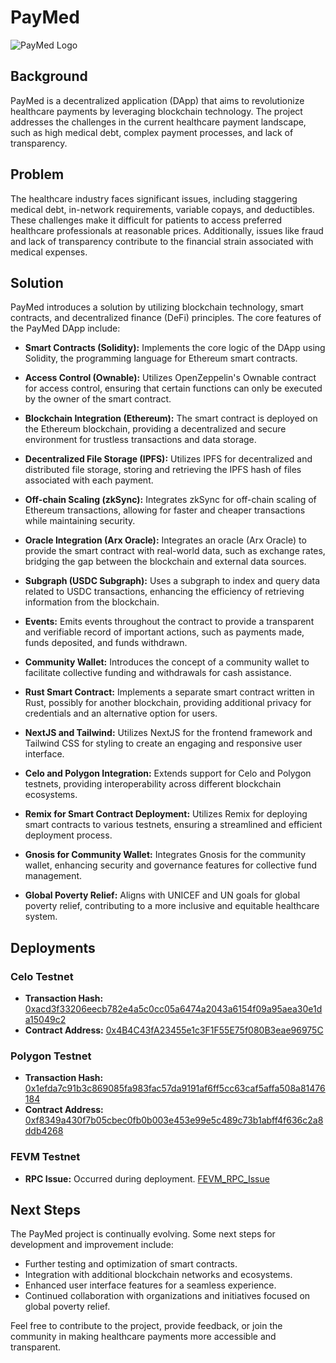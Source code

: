 # PayMed
![PayMed Logo](https://github.com/TechieTeee/PayMed/assets/100870737/5af66eb1-dc59-49ea-a909-58891864465f)

## Background
PayMed is a decentralized application (DApp) that aims to revolutionize healthcare payments by leveraging blockchain technology. The project addresses the challenges in the current healthcare payment landscape, such as high medical debt, complex payment processes, and lack of transparency.

## Problem
The healthcare industry faces significant issues, including staggering medical debt, in-network requirements, variable copays, and deductibles. These challenges make it difficult for patients to access preferred healthcare professionals at reasonable prices. Additionally, issues like fraud and lack of transparency contribute to the financial strain associated with medical expenses.

## Solution
PayMed introduces a solution by utilizing blockchain technology, smart contracts, and decentralized finance (DeFi) principles. The core features of the PayMed DApp include:

- **Smart Contracts (Solidity):** Implements the core logic of the DApp using Solidity, the programming language for Ethereum smart contracts.

- **Access Control (Ownable):** Utilizes OpenZeppelin's Ownable contract for access control, ensuring that certain functions can only be executed by the owner of the smart contract.

- **Blockchain Integration (Ethereum):** The smart contract is deployed on the Ethereum blockchain, providing a decentralized and secure environment for trustless transactions and data storage.

- **Decentralized File Storage (IPFS):** Utilizes IPFS for decentralized and distributed file storage, storing and retrieving the IPFS hash of files associated with each payment.

- **Off-chain Scaling (zkSync):** Integrates zkSync for off-chain scaling of Ethereum transactions, allowing for faster and cheaper transactions while maintaining security.

- **Oracle Integration (Arx Oracle):** Integrates an oracle (Arx Oracle) to provide the smart contract with real-world data, such as exchange rates, bridging the gap between the blockchain and external data sources.

- **Subgraph (USDC Subgraph):** Uses a subgraph to index and query data related to USDC transactions, enhancing the efficiency of retrieving information from the blockchain.

- **Events:** Emits events throughout the contract to provide a transparent and verifiable record of important actions, such as payments made, funds deposited, and funds withdrawn.

- **Community Wallet:** Introduces the concept of a community wallet to facilitate collective funding and withdrawals for cash assistance.

- **Rust Smart Contract:** Implements a separate smart contract written in Rust, possibly for another blockchain, providing additional privacy for credentials and an alternative option for users.

- **NextJS and Tailwind:** Utilizes NextJS for the frontend framework and Tailwind CSS for styling to create an engaging and responsive user interface.

- **Celo and Polygon Integration:** Extends support for Celo and Polygon testnets, providing interoperability across different blockchain ecosystems.

- **Remix for Smart Contract Deployment:** Utilizes Remix for deploying smart contracts to various testnets, ensuring a streamlined and efficient deployment process.

- **Gnosis for Community Wallet:** Integrates Gnosis for the community wallet, enhancing security and governance features for collective fund management.

- **Global Poverty Relief:** Aligns with UNICEF and UN goals for global poverty relief, contributing to a more inclusive and equitable healthcare system.

## Deployments

### Celo Testnet
- **Transaction Hash:** [0xacd3f33206eecb782e4a5c0cc05a6474a2043a6154f09a95aea30e1da15049c2](#)
- **Contract Address:** [0x4B4C43fA23455e1c3F1F55E75f080B3eae96975C](#)

### Polygon Testnet
- **Transaction Hash:** [0x1efda7c91b3c869085fa983fac57da9191af6ff5cc63caf5affa508a81476184](#)
- **Contract Address:** [0xf8349a430f7b05cbec0fb0b003e453e99e5c489c73b1abff4f636c2a8ddb4268](#)

### FEVM Testnet
- **RPC Issue:** Occurred during deployment. [FEVM_RPC_Issue](https://github.com/TechieTeee/PayMed/assets/100870737/df992de2-5381-4494-8c8d-d889cb364682)

## Next Steps
The PayMed project is continually evolving. Some next steps for development and improvement include:

- Further testing and optimization of smart contracts.
- Integration with additional blockchain networks and ecosystems.
- Enhanced user interface features for a seamless experience.
- Continued collaboration with organizations and initiatives focused on global poverty relief.

Feel free to contribute to the project, provide feedback, or join the community in making healthcare payments more accessible and transparent.
